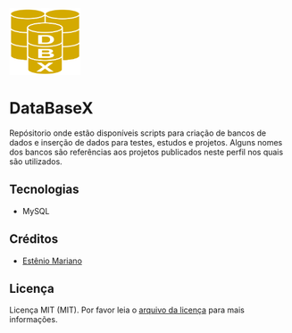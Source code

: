 <img src="images/databasex.png" alt="" width="128" height="120"> 

# DataBaseX

 Repósitorio onde estão disponíveis scripts para criação de bancos de dados e inserção de dados para testes, estudos e projetos. Alguns nomes dos bancos são referências aos projetos publicados neste perfil nos quais são utilizados.

 ## Tecnologias

- MySQL

## Créditos

- [Estênio Mariano](https://github.com/emso-exe)

## Licença

Licença MIT (MIT). Por favor leia o [arquivo da licença](LICENSE) para mais informações.
